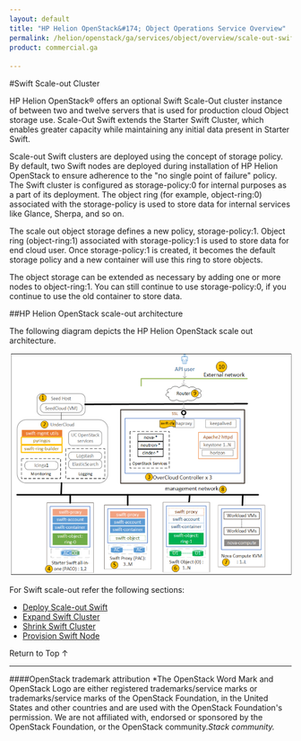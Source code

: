 ```yaml
---
layout: default
title: "HP Helion OpenStack&#174; Object Operations Service Overview"
permalink: /helion/openstack/ga/services/object/overview/scale-out-swift/
product: commercial.ga

---
```

<!--UNDER REVISION-->

<script>

function PageRefresh {
onLoad="window.refresh"
}

PageRefresh();

</script>

<!--
<p style="font-size: small;"> <a href="/helion/openstack/ga/services/object/overview/">&#9664; PREV</a> | <a href="/helion/openstack/services/overview/">&#9650; UP</a> | <a href=" /helion/openstack/ga/services/swift/deployment/"> NEXT &#9654</a> </p>-->


#Swift Scale-out Cluster

HP Helion OpenStack&reg; offers an optional Swift Scale-Out cluster instance of between two and twelve servers that is used for production cloud Object storage use. Scale-Out Swift extends the Starter Swift Cluster, which enables greater capacity while maintaining any initial data present in Starter Swift.

Scale-out Swift clusters are deployed using the concept of storage policy. By default, two Swift nodes are deployed during installation of HP Helion OpenStack to ensure adherence to the "no single point of failure" policy. The Swift cluster is configured as storage-policy:0 for internal purposes as a part of its deployment. The object ring (for example, object-ring:0) associated with the storage-policy is used to store data for internal services like Glance, Sherpa, and so on. 

The scale out object storage defines a new policy, storage-policy:1. Object ring (object-ring:1) associated with storage-policy:1 is used to store data for end cloud user. Once storage-policy:1 is created, it becomes the default storage policy and a new container will use this ring to store objects.

The object storage can be extended as necessary by adding one or more nodes to object-ring:1. You can still continue to use storage-policy:0, if you continue to use the old container to store data.


##HP Helion OpenStack scale-out architecture 

The following diagram depicts the HP Helion OpenStack scale out architecture.

<img src ="media/swift_deployment-architecture-different-object-without-overcloud-controller-nodes.png/">



For Swift scale-out refer the following sections:

* [Deploy Scale-out Swift]( /helion/openstack/ga/services/swift/deployment/)
* [Expand Swift Cluster]( /helion/openstack/ga/services/object/swift/expand-cluster/)
* [Shrink Swift Cluster]( /helion/openstack/ga/services/object/swift/shrink-cluster/)
* [Provision Swift Node]( /helion/openstack/ga/services/swift/provision-nodes/)









<a href="#top" style="padding:14px 0px 14px 0px; text-decoration: none;"> Return to Top &#8593; </a>

----
####OpenStack trademark attribution
*The OpenStack Word Mark and OpenStack Logo are either registered trademarks/service marks or trademarks/service marks of the OpenStack Foundation, in the United States and other countries and are used with the OpenStack Foundation's permission. We are not affiliated with, endorsed or sponsored by the OpenStack Foundation, or the OpenStack community.*Stack community.*
